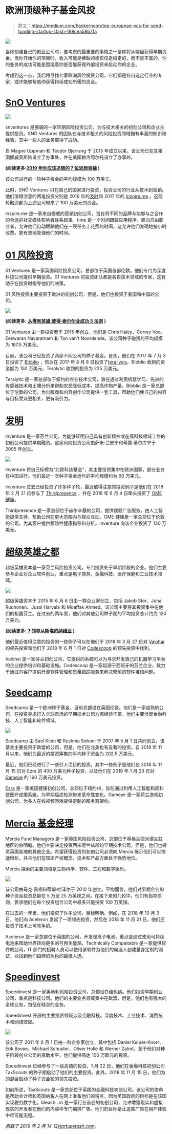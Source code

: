 # 欧洲顶级种子基金风投

> 原文：<https://medium.com/hackernoon/top-european-vcs-for-seed-funding-startup-stash-198cea58b7fa>

![](img/e3dcb0caf23dc423b9770839f7b31511.png)

当你创建自己的创业公司时，要考虑的最重要的事情之一是你将从哪里获得早期资金。当你开始你的项目时，收入可能是稀缺的或仅仅是稳定的，而不是丰富的，你的业务的成功可能是围绕着你是否能获得外部投资来启动你的企业。

考虑到这一点，我们将寻找七家欧洲风险投资公司，它们都是各自选定行业的专家，或许能够帮助你获得持续成功所需的资金。

# [SnO Ventures](http://www.sno.vc/)

![](img/002366768af40ee55a8239c85ee544b7.png)

snventures 是挪威的一家早期风险投资公司，为与技术相关的初创公司和企业主提供投资。SNÖ Ventures 的团队在与技术相关的风险投资领域拥有丰富的知识和经验，其中一些人的业务取得了成功。

自 Magne Uppman 和 Teodor Bjerrang 于 2015 年成立以来，该公司已在其祖国挪威奥斯陆设立了办事处，并在美国帕洛阿尔托设立了办事处。

**(阅读更多:**[**2019 年你应该追随的 7 位思想领袖**](https://startupstash.com/7-thought-leaders-you-should-be-following-in-2019/) **)**

该公司进行的一轮种子资金的平均规模为 100 万美元。

此时，SNÖ Ventures 只在自己的国家进行投资，投资公司的行业从技术到营销。他们值得注意的两笔投资分别是 2016 年的[及时](https://timelyapp.com/)和 2017 年的 [Inzpire.me](https://inzpire.me/) 。这两轮融资都为上述公司带来了 100 万美元的资金。

Inzpire.me 是一家来自挪威的营销初创公司，旨在将不同的品牌与能够与之合作的合适的社交媒体影响者联系起来。time 是一个时间跟踪应用程序，面向自由职业者，允许他们自动跟踪他们在一项任务上花费的时间，这允许他们准确地按小时收费，更有效地管理他们的时间。

# [01 风险投资](http://www.01ventures.com/)

01 Ventures 是一家英国风险投资公司，总部位于英国首都伦敦。他们专门为深度科技公司提供早期投资。01 Ventures 的投资团队都是各自技术领域的专家，这有助于在投资时指导他们的决策。

01 风险投资主要投资于欧洲的初创公司，但是，他们也投资于美国和中国的公司。

![](img/8a712801d8220056efd3954a95eaa2ab.png)

**(阅读更多:** [**从零到英雄:彼得·泰尔创业成功 3 法则**](https://startupstash.com/from-zero-to-hero-peter-thiel-3-rules-for-entrepreneurial-success/) **)**

01 Ventures 由一群投资者于 2015 年创立，他们是 Chris Haley、Correy Voo、Eeswaran Navaratnam 和 Ton van't Noordende。该公司种子融资的平均规模为 187.5 万美元。

目前，该公司已经投资了两家不同公司的种子基金。首先，他们在 2017 年 7 月 3 日投资了 [Bibblio](https://www.bibblio.org/) ，然后在 2017 年 8 月 8 日投资了[tera lysis](https://teralytic.com/)。Bibblio 收到的资金额为 150 万美元，Teralytic 收到的投资为 225 万美元。

Teralytic 是一家总部位于纽约的农业技术公司，旨在通过利用机器学习、先进的传感器技术和土壤分析来帮助农民降低成本，提高作物产量。Bibblio 是一家总部位于伦敦的公司，为出版商和内容创作公司提供一套工具，帮助他们使自己的内容与目标受众更相关，更有吸引力。

# [发明](http://inventure.fi/)

Inventure 是一家芬兰公司，为能够证明自己具有创新精神或在高科技领域工作的初创公司提供早期融资。这家风险投资公司由萨米·兰皮宁和蒂莫·蒂尔库宁于 2005 年创立。

![](img/fed73f8ffb2d7493e3244e82ba23d0a0.png)

Inventure 将自己标榜为“北欧科技基金”，其主要投资集中在欧洲国家，部分业务在中国进行。他们最近一次种子资金运作的平均规模约为 90 万美元。

Inventure 过去已经投资了许多种子轮，最近值得注意的投资例子是他们在 2018 年 2 月 21 日参与了 [Thirdpresence](https://www.thirdpresence.com/) ，并在 2018 年 6 月 4 日牵头投资了 [OME 健康](https://ome.health/)。

Thirdpresence 是一家总部位于赫尔辛基的公司，提供视频广告服务，由人工智能提供支持，帮助公司在更大范围内与观众互动。OME 健康是一家总部位于伦敦的公司，为其客户提供预防性健康指导和分析。Inventure 向该企业投资了 130 万美元。

# [超级英雄之都](https://www.superherocapital.com/)

超级英雄资本是一家芬兰风险投资公司，专门投资处于早期阶段的企业。他们主要参与企业对企业软件创业，重点是电子商务、金融科技、医疗保健和工业技术领域。

![](img/2a238eec157103ab711070864f1a15b5.png)

超级英雄资本于 2015 年 6 月 6 日由一群企业家创立，包括 Jakob Stor、Juha Ruohonen、Jussi Harvela 和 Moaffak Ahmed。该公司主要将其投资集中在他们的祖国芬兰。在过去的两年里，他们对其他公司种子期的平均投资总计约为 120 万美元。

**(阅读更多:** [**7 领导从斯堪的纳维亚**](https://startupstash.com/leadership-culture-scandinavia/) **)**

他们最近值得注意的投资的一些例子可以在他们于 2018 年 3 月 27 日对 [Valohai](https://valohai.com/) 的领先投资和他们于 2018 年 6 月 1 日对 [Codescoop](https://www.codescoop.com/) 的领先投资中找到。

Valohai 是一家芬兰初创公司，它提供的系统可以为寻求开发自己的机器学习平台的企业提供培训和基础设施。Codescoop 是一家起源于西班牙的芬兰企业，致力于通过向客户提供开源软件管理和质量跟踪服务来解决繁琐的软件堆栈问题。

# [Seedcamp](https://seedcamp.com/)

Seedcamp 是一个欧洲种子基金，目前总部设在英国伦敦。他们是一家成熟的公司，在投资寻求打入全球市场的早期技术公司方面经验丰富。他们主要涉足金融科技、人工智能和软件领域。

![](img/c8f729a5b72b9c520979025adca273b1.png)

Seedcamp 由 Saul Klein 和 Reshma Sohoni 于 2007 年 5 月 1 日共同创立。该基金主要投资于欧盟的公司，但是，他们在北美也有显著的投资。自 2018 年 11 月以来，他们为最近的投资筹集的平均种子资金为 202.5 万美元。

最近，他们已经进行了一些引人注目的投资。其中一些例子是他们在 2018 年 11 月 15 日对 Ezra 的 400 万美元种子投资，以及他们在 2019 年 1 月 23 日对 [Gameye](https://gameye.com/home) 的 160 万美元投资。

[Ezra](https://ezra.ai/) 是一家美国健康初创公司，总部位于纽约州，旨在通过利用人工智能和高科技医疗成像系统，为早期癌症检测带来革命性变化。Gameye 是一家荷兰游戏初创公司，为多人在线视频游戏提供定制的服务器架构。

# [Mercia 基金经理](https://www.merciatech.co.uk/our-business/)

Mercia Fund Managers 是一家英国风险投资公司，总部位于英格兰西米德兰兹地区的伯明翰。他们主要决定投资西米德兰兹郡的早期技术公司，但是，他们也投资英国各地的其他企业。希望获得投资的初创公司必须向 Mercia 展示他们可以快速增长，并且他们在知识产权概念、技术和产品方面处于强势地位。

Mercia 探索的主要领域是生物科学、软件、工程和数字娱乐。

![](img/817d5d6ce71220f10b97792967b148cc.png)

该公司由马克·佩顿和蒂姆·哈泽尔于 2010 年创立。平均而言，他们对早期企业的种子资金投资总额在 5 万至 25 万英镑之间。在接下来的几轮中，他们有指导原则，要求他们在每个投资组合公司中最多只能投资 100 万英镑。

在过去的一年里，他们投资了许多公司，目标明确。例如，在 2018 年 10 月 3 日，他们向 Aceleron 发起了一项领先投资，然后在 2018 年 11 月 21 日，他们还投资了技术上可竞争的。

Aceleron 是一家总部位于英国的公司，开发锂离子电池，重点是通过使用可持续电池来帮助世界转向更多的可再生能源。Technically Compaitable 是一家提供软件的公司，IT 部门的招聘人员可以使用该软件为他们的候选人创建量身定制的测试，以找到他们招聘的角色的最佳人选。

# [Speedinvest](https://speedinvest.com/)

Speedinvest 是一家奥地利风险投资公司，总部设在维也纳。他们投资早期创业公司，重点是科技公司。他们的主要业务领域集中在欧盟，但是，他们也有强大的全球业务，包括在硅谷的业务。

Speedinvest 开展的主要投资领域涉及金融科技。深度技术、工业技术、消费技术和网络效应。

![](img/534ba97e1a00899ca8b26e7c86370a4e.png)

该公司于 2011 年 6 月 1 日由一群企业家创立，其中包括 Daniel Keiper-Knorr、Erik Bovee、Michael Schuster、Oliver Holle 和 Werner Zahnt。至于他们对种子阶段创业公司的资助水平，他们提供高达 100 万欧元的投资。

Speedinvest 已经参与了一些高调的投资。1 月 22 日，他们在金融科技初创公司 TaxScouts 的种子期启动了他们的主要投资。此外，2018 年 11 月 15 日，他们为[的](https://admix.in/)混合启动了种子资金轮的领先投资。

如前所述，TaxScouts 是一家总部位于英国的金融科技初创公司。该公司的使命是帮助会计师和英国纳税人在网上准备他们的税务，因为英国政府的目标是在该国实现税务数字化。bleach . in 是一家行业首创的初创公司，允许增强现实和虚拟现实的开发者在他们的内容中专门编排广告。他们的目标是让这些广告在用户体验中尽可能无缝。

*原载于 2019 年 2 月 14 日*[*startupstash.com*](https://startupstash.com/seed-funding-vc/)*。*